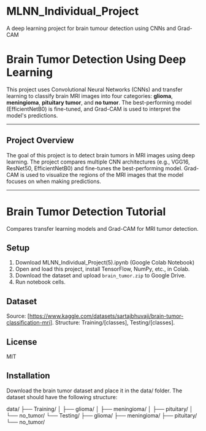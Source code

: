 # MLNN_Individual_Project
A deep learning project for brain tumour detection using CNNs and Grad-CAM
# Brain Tumor Detection Using Deep Learning

This project uses Convolutional Neural Networks (CNNs) and transfer learning to classify brain MRI images into four categories: **glioma**, **meningioma**, **pituitary tumor**, and **no tumor**. The best-performing model (EfficientNetB0) is fine-tuned, and Grad-CAM is used to interpret the model's predictions.

---

## Project Overview

The goal of this project is to detect brain tumors in MRI images using deep learning. The project compares multiple CNN architectures (e.g., VGG16, ResNet50, EfficientNetB0) and fine-tunes the best-performing model. Grad-CAM is used to visualize the regions of the MRI images that the model focuses on when making predictions.

---

# Brain Tumor Detection Tutorial
Compares transfer learning models and Grad-CAM for MRI tumor detection.
## Setup
1. Download MLNN_Individual_Project(5).ipynb (Google Colab Notebook)
2. Open and load this project, install TensorFlow, NumPy, etc., in Colab.
3. Download the dataset and upload `brain_tumor.zip` to Google Drive.
4. Run notebook cells.
## Dataset
Source: [https://www.kaggle.com/datasets/sartajbhuvaji/brain-tumor-classification-mri]. Structure: Training/[classes], Testing/[classes].
## License
MIT

## Installation

Download the brain tumor dataset and place it in the data/ folder.
The dataset should have the following structure:
   
data/
├── Training/
│   ├── glioma/
│   ├── meningioma/
│   ├── pituitary/
│   └── no_tumor/
└── Testing/
    ├── glioma/
    ├── meningioma/
    ├── pituitary/
    └── no_tumor/

